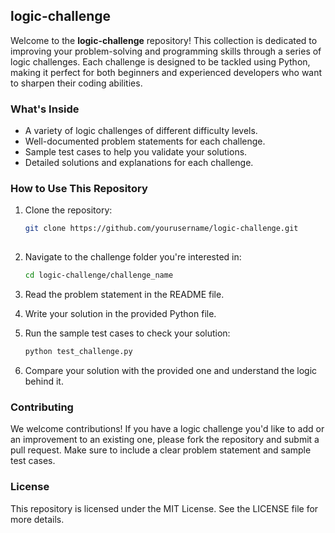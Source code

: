## logic-challenge

Welcome to the **logic-challenge** repository! This collection is dedicated to improving your problem-solving and programming skills through a series of logic challenges. Each challenge is designed to be tackled using Python, making it perfect for both beginners and experienced developers who want to sharpen their coding abilities.

### What's Inside

- A variety of logic challenges of different difficulty levels.
- Well-documented problem statements for each challenge.
- Sample test cases to help you validate your solutions.
- Detailed solutions and explanations for each challenge.

### How to Use This Repository

1. Clone the repository:
   ```bash
   git clone https://github.com/yourusername/logic-challenge.git
 

2. Navigate to the challenge folder you're interested in:
   ```bash
   cd logic-challenge/challenge_name

3. Read the problem statement in the README file.

4. Write your solution in the provided Python file.

5. Run the sample test cases to check your solution:
   ```bash
   python test_challenge.py

6. Compare your solution with the provided one and understand the logic behind it.

### Contributing

We welcome contributions! If you have a logic challenge you'd like to add or an improvement to an existing one, please fork the repository and submit a pull request. Make sure to include a clear problem statement and sample test cases.

### License

This repository is licensed under the MIT License. See the LICENSE file for more details.
